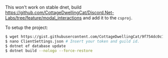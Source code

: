 This won't work on stable dnet, build https://github.com/CottageDwellingCat/Discord.Net-Labs/tree/feature/modal_interactions and add it to the `csproj`.

To setup the project:
```bash
$ wget https://gist.githubusercontent.com/CottageDwellingCat/9f754dc0c16f612dd76e29d11ce92ae2/raw/d69d905ddfaa9f5575f528feeafb45fc84b6d3e7/ClientSettings.json
$ nano ClientSettings.json # Insert your token and guild id.
$ dotnet ef database update
$ dotnet build --nologo --force-restore
```
